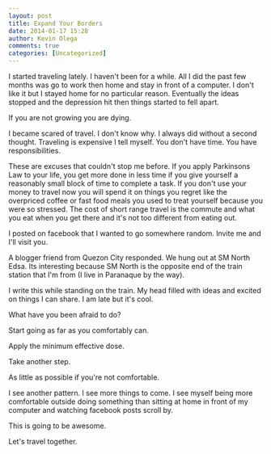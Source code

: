 ```yaml
---
layout: post
title: Expand Your Borders
date: 2014-01-17 15:28
author: Kevin Olega
comments: true
categories: [Uncategorized]
---
```

I started traveling lately. I haven't been for a while. All I did the past few months was go to work then home and stay in front of a computer.  I don't like it but I stayed home for no particular reason. Eventually the ideas stopped and the depression hit then things started to fell apart.

If you are not growing you are dying. 

I became scared of travel. I don't know why. I always did without a second thought. Traveling is expensive I tell myself. You don't have time. You have responsibilities.

These are excuses that couldn't stop me before. If you apply Parkinsons Law to your life, you get more done in less time if you give yourself a reasonably small block of time to complete a task. If you don't use your money to travel now you will spend it on things you regret like the overpriced coffee or fast food meals you used to treat yourself because you were so stressed. The cost of short range travel is the commute and what you eat when you get there and it's not too different from eating out.

I posted on facebook that I wanted to go somewhere random. Invite me and I'll visit you. 

A blogger friend from Quezon City responded. We hung out at SM North Edsa. Its interesting because SM North is the opposite end of the train station that I'm from (I live in Paranaque by the way). 

I write this while standing on the train. My head filled with ideas and excited on things I can share. I am late but it's cool. 

What have you been afraid to do?

Start going as far as you comfortably can.

Apply the minimum effective dose. 

Take another step. 

As little as possible if you're not comfortable.

I see another pattern. I see more things to come. I see myself being more comfortable outside doing something than sitting at home in front of my computer and watching facebook posts scroll by.

This is going to be awesome. 

Let's travel together. 

